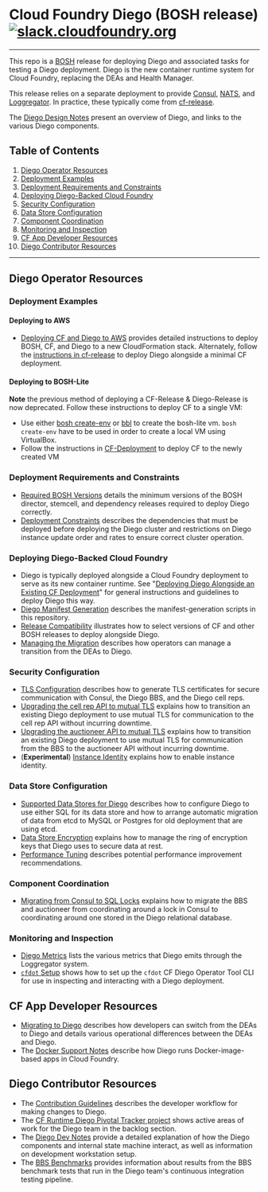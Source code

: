 # Cloud Foundry Diego (BOSH release) [![slack.cloudfoundry.org](https://slack.cloudfoundry.org/badge.svg)](https://slack.cloudfoundry.org)

----
This repo is a [BOSH](https://github.com/cloudfoundry/bosh) release for
deploying Diego and associated tasks for testing a Diego deployment.
Diego is the new container runtime system for Cloud Foundry, replacing the DEAs and Health Manager.

This release relies on a separate deployment to provide
[Consul](https://github.com/hashicorp/consul),
[NATS](https://github.com/apcera/gnatsd), and
[Loggregator](https://github.com/cloudfoundry/loggregator). In practice, these typically
come from [cf-release](https://github.com/cloudfoundry/cf-release).

The [Diego Design Notes](https://github.com/cloudfoundry/diego-design-notes) present an overview of Diego, and links to the various Diego components.

## Table of Contents

1. [Diego Operator Resources](#diego-operator-resources)
  1. [Deployment Examples](#deployment-examples)
  1. [Deployment Requirements and Constraints](#deployment-requirements-constraints)
  1. [Deploying Diego-Backed Cloud Foundry](#deploying-diego-backed-cloud-foundry)
  1. [Security Configuration](#security-configuration)
  1. [Data Store Configuration](#data-store-configuration)
  1. [Component Coordination](#component-coordination)
  1. [Monitoring and Inspection](#monitoring-inspection)
1. [CF App Developer Resources](#cf-app-developer-resources)
1. [Diego Contributor Resources](#diego-contributor-resources)

---

## <a name="diego-operator-resources"></a>Diego Operator Resources

### <a name="deployment-examples"></a>Deployment Examples

#### Deploying to AWS

- [Deploying CF and Diego to AWS](examples/aws) provides detailed instructions to deploy BOSH, CF, and Diego to a new CloudFormation stack. Alternately, follow the [instructions in cf-release](https://github.com/cloudfoundry/cf-release/tree/master/example_manifests) to deploy Diego alongside a minimal CF deployment.

#### Deploying to BOSH-Lite

**Note** the previous method of deploying a CF-Release & Diego-Release is now deprecated. Follow these instructions to deploy CF to a single VM:

- Use either [bosh create-env](https://bosh.io/docs/bosh-lite.html) or [bbl](https://github.com/cloudfoundry/cf-deployment/tree/master/iaas-support/bosh-lite) to create the bosh-lite vm. `bosh create-env` have to be used in order to create a local VM using VirtualBox.
- Follow the instructions in [CF-Deployment](https://github.com/cloudfoundry/cf-deployment/tree/master/iaas-support/bosh-lite#5-upload-the-cloud-config) to deploy CF to the newly created VM

### <a name="deployment-requirements-constraints"></a>Deployment Requirements and Constraints

- [Required BOSH Versions](docs/required-bosh-versions.md) details the minimum versions of the BOSH director, stemcell, and dependency releases required to deploy Diego correctly.
- [Deployment Constraints](docs/deployment-constraints.md) describes the dependencies that must be deployed before deploying the Diego cluster and restrictions on Diego instance update order and rates to ensure correct cluster operation.


### <a name="deploying-diego-backed-cloud-foundry"></a>Deploying Diego-Backed Cloud Foundry

- Diego is typically deployed alongside a Cloud Foundry deployment to serve as its new container runtime. See "[Deploying Diego Alongside an Existing CF Deployment](docs/deploy-alongside-existing-cf.md)" for general instructions and guidelines to deploy Diego this way.
- [Diego Manifest Generation](docs/manifest-generation.md) describes the manifest-generation scripts in this repository.
- [Release Compatibility](docs/release-compatibility.md) illustrates how to select versions of CF and other BOSH releases to deploy alongside Diego.
- [Managing the Migration](https://github.com/cloudfoundry/diego-design-notes/blob/master/migrating-to-diego.md#managing-the-migration) describes how operators can manage a transition from the DEAs to Diego.


### <a name="security-configuration"></a>Security Configuration

- [TLS Configuration](docs/tls-configuration.md) describes how to generate TLS certificates for secure communication with Consul, the Diego BBS, and the Diego cell reps.
- [Upgrading the cell rep API to mutual TLS](docs/upgrading-secure-cell-rep-api.md) explains how to transition an existing Diego deployment to use mutual TLS for communication to the cell rep API without incurring downtime.
- [Upgrading the auctioneer API to mutual TLS](docs/upgrading-secure-auctioneer-api.md) explains how to transition an existing Diego deployment to use mutual TLS for communication from the BBS to the auctioneer API without incurring downtime.
- (**Experimental**) [Instance Identity](docs/instance-identity.md) explains how to enable instance identity.


### <a name="data-store-configuration"></a>Data Store Configuration

- [Supported Data Stores for Diego](docs/data-stores.md) describes how to configure Diego to use either SQL for its data store and how to arrange automatic migration of data from etcd to MySQL or Postgres for old deployment that are using etcd.
- [Data Store Encryption](docs/data-store-encryption.md) explains how to manage the ring of encryption keys that Diego uses to secure data at rest.
- [Performance Tuning](docs/performance-tuning.md) describes potential performance improvement recommendations.


### <a name="component-coordination"></a>Component Coordination

- [Migrating from Consul to SQL Locks](docs/migrating-from-consul-to-sql-locks.md) explains how to migrate the BBS and auctioneer from coordinating around a lock in Consul to coordinating around one stored in the Diego relational database.


### <a name="monitoring-inspection"></a>Monitoring and Inspection

- [Diego Metrics](docs/metrics.md) lists the various metrics that Diego emits through the Loggregator system.
- [`cfdot` Setup](docs/cfdot-setup.md) shows how to set up the `cfdot` CF Diego Operator Tool CLI for use in inspecting and interacting with a Diego deployment.


## <a name="cf-app-developer-resources"></a>CF App Developer Resources

- [Migrating to Diego](https://github.com/cloudfoundry/diego-design-notes/blob/master/migrating-to-diego.md) describes how developers can switch from the DEAs to Diego and details various operational differences between the DEAs and Diego.
- The [Docker Support Notes](https://github.com/cloudfoundry/diego-design-notes/blob/master/docker-support.md) describe how Diego runs Docker-image-based apps in Cloud Foundry.


## <a name="diego-contributor-resources"></a>Diego Contributor Resources

- The [Contribution Guidelines](CONTRIBUTING.md) describes the developer workflow for making changes to Diego.
- The [CF Runtime Diego Pivotal Tracker project](https://www.pivotaltracker.com/n/projects/1003146) shows active areas of work for the Diego team in the backlog section.
- The [Diego Dev Notes](https://github.com/cloudfoundry/diego-dev-notes) provide a detailed explanation of how the Diego components and internal state machine interact, as well as information on development workstation setup.
- The [BBS Benchmarks](docs/bbs-benchmarks.md) provides information about results from the BBS benchmark tests that run in the Diego team's continuous integration testing pipeline.
